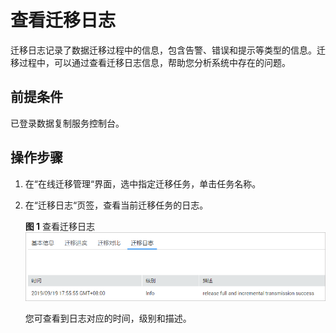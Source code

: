 # 查看迁移日志<a name="drs_02_0006"></a>

迁移日志记录了数据迁移过程中的信息，包含告警、错误和提示等类型的信息。迁移过程中，可以通过查看迁移日志信息，帮助您分析系统中存在的问题。

## 前提条件<a name="section16256919193311"></a>

已登录数据复制服务控制台。

## 操作步骤<a name="section59386647165940"></a>

1.  在“在线迁移管理“界面，选中指定迁移任务，单击任务名称。
2.  在“迁移日志“页签，查看当前迁移任务的日志。

    **图 1**  查看迁移日志<a name="fig6294656711835"></a>  
    ![](figures/查看迁移日志.png "查看迁移日志")

    您可查看到日志对应的时间，级别和描述。


